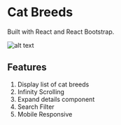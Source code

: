 # Cat Breeds

Built with React and React Bootstrap.

![alt text](https://github.com/maulanamaleek/catbreeds/blob/mastr/image.jpg?raw=true)

## Features

1. Display list of cat breeds
2. Infinity Scrolling
3. Expand details component
4. Search Filter
5. Mobile Responsive


